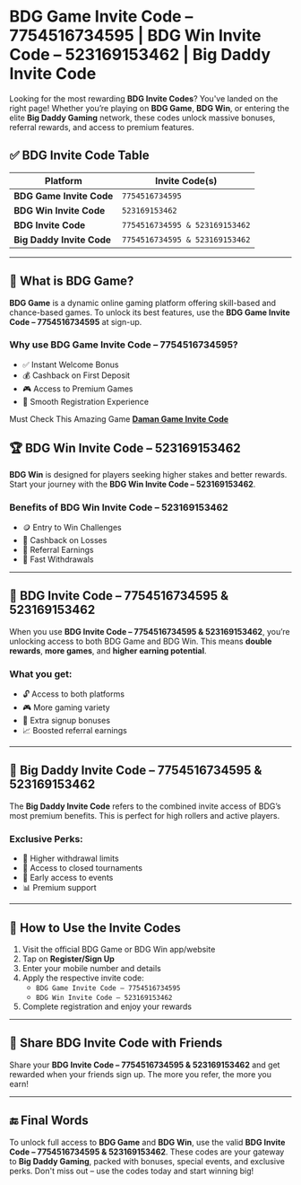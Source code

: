 # BDG Game Invite Code – 7754516734595 | BDG Win Invite Code – 523169153462 | Big Daddy Invite Code

Looking for the most rewarding **BDG Invite Codes**? You've landed on the right page! Whether you’re playing on **BDG Game**, **BDG Win**, or entering the elite **Big Daddy Gaming** network, these codes unlock massive bonuses, referral rewards, and access to premium features.

## ✅ BDG Invite Code Table

| Platform              | Invite Code(s)                  | 
|-----------------------|----------------------------------|
| **BDG Game Invite Code**          | `7754516734595`                  |
| **BDG Win Invite Code**           | `523169153462`                  |
| **BDG Invite Code**    | `7754516734595 & 523169153462` |
| **Big Daddy Invite Code**  | `7754516734595 & 523169153462` |

---

## 🧩 What is BDG Game?

**BDG Game** is a dynamic online gaming platform offering skill-based and chance-based games. To unlock its best features, use the **BDG Game Invite Code – 7754516734595** at sign-up.

### Why use BDG Game Invite Code – 7754516734595?

- ✅ Instant Welcome Bonus  
- 💰 Cashback on First Deposit  
- 🎮 Access to Premium Games  
- 📲 Smooth Registration Experience


Must Check This Amazing Game [**Daman Game Invite Code**](https://github.com/Daman-Game-Invite-Code)


## 🏆 BDG Win Invite Code – 523169153462

**BDG Win** is designed for players seeking higher stakes and better rewards. Start your journey with the **BDG Win Invite Code – 523169153462**.

### Benefits of BDG Win Invite Code – 523169153462

- 🪙 Entry to Win Challenges  
- 💯 Cashback on Losses  
- 🎉 Referral Earnings  
- 🚀 Fast Withdrawals

---

## 🎁 BDG Invite Code – 7754516734595 & 523169153462

When you use **BDG Invite Code – 7754516734595 & 523169153462**, you’re unlocking access to both BDG Game and BDG Win. This means **double rewards**, **more games**, and **higher earning potential**.

### What you get:

- 🔓 Access to both platforms  
- 🎮 More gaming variety  
- 🤑 Extra signup bonuses  
- 📈 Boosted referral earnings

---

## 👑 Big Daddy Invite Code – 7754516734595 & 523169153462

The **Big Daddy Invite Code** refers to the combined invite access of BDG’s most premium benefits. This is perfect for high rollers and active players.

### Exclusive Perks:

- 👑 Higher withdrawal limits  
- 🏅 Access to closed tournaments  
- 🔔 Early access to events  
- 📊 Premium support

---

## 📲 How to Use the Invite Codes

1. Visit the official BDG Game or BDG Win app/website  
2. Tap on **Register/Sign Up**  
3. Enter your mobile number and details  
4. Apply the respective invite code:
   - `BDG Game Invite Code – 7754516734595`
   - `BDG Win Invite Code – 523169153462`
5. Complete registration and enjoy your rewards

---

## 📢 Share BDG Invite Code with Friends

Share your **BDG Invite Code – 7754516734595 & 523169153462** and get rewarded when your friends sign up. The more you refer, the more you earn!

---

## 🔚 Final Words

To unlock full access to **BDG Game** and **BDG Win**, use the valid **BDG Invite Code – 7754516734595 & 523169153462**. These codes are your gateway to **Big Daddy Gaming**, packed with bonuses, special events, and exclusive perks. Don't miss out – use the codes today and start winning big!

